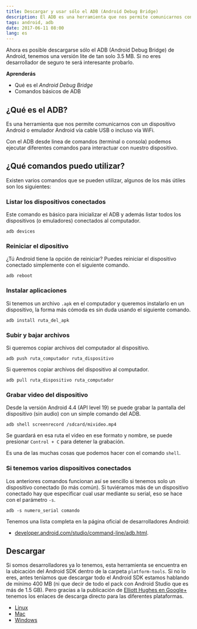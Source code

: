 ```yaml
---
title: Descargar y usar sólo el ADB (Android Debug Bridge)
description: El ADB es una herramienta que nos permite comunicarnos con un dispositivo Android o emulador Android vía cable USB o incluso vía WiFi.
tags: android, adb
date: 2017-06-11 08:00
lang: es
---
```


Ahora es posible descargarse sólo el ADB (Android Debug Bridge) de Android, tenemos una versión lite de tan solo 3.5 MB. Si no eres desarrollador de seguro te será interesante probarlo. 

__Aprenderás__

* Qué es el _Android Debug Bridge_
* Comandos básicos de ADB

## ¿Qué es el ADB?

Es una herramienta que nos permite comunicarnos con un dispositivo Android o emulador Android vía cable USB o incluso vía WiFi.

Con el ADB desde linea de comandos (terminal o consola) podemos ejecutar diferentes comandos para interactuar con nuestro dispositivo.

## ¿Qué comandos puedo utilizar?

Existen varios comandos que se pueden utilizar, algunos de los más útiles son los siguientes:

### Listar los dispositivos conectados

Este comando es básico para inicializar el ADB y además listar todos los dispositivos (o emuladores) conectados al computador.

```shell
adb devices
```

### Reiniciar el dipositivo

¿Tú Android tiene la opción de reiniciar? Puedes reiniciar el dispositivo conectado simplemente con el siguiente comando.

```shell
adb reboot
```

### Instalar aplicaciones

Si tenemos un archivo `.apk` en el computador y queremos instalarlo en un dispositivo, la forma más cómoda es sin duda usando el siguiente comando.

```shell
adb install ruta_del_apk
```

### Subir y bajar archivos

Si queremos copiar archivos del computador al dispositivo.

```shell
adb push ruta_computador ruta_dispositivo
```

Si queremos copiar archivos del dispositivo al computador.

```shell
adb pull ruta_dispositivo ruta_computador
```

### Grabar video del dispositivo

Desde la versión Android 4.4 (API level 19) se puede grabar la pantalla del dispositivo (sin audio) con un simple comando del ADB.

```shell
adb shell screenrecord /sdcard/mivideo.mp4
```

Se guardará en esa ruta el video en ese formato y nombre, se puede presionar `Control + C` para detener la grabación.

Es una de las muchas cosas que podemos hacer con el comando `shell`.

### Si tenemos varios dispositivos conectados

Los anteriores comandos funcionan así se sencillo si tenemos solo un dispositivo conectado (lo más común). Si tuviéramos más de un dispositivo conectado hay que especificar cual usar mediante su serial, eso se hace con el parámetro `-s`.

```shell
adb -s numero_serial comando
```

Tenemos una lista completa en la página oficial de desarrolladores Android:

* [developer.android.com/studio/command-line/adb.html](https://developer.android.com/studio/command-line/adb.html).

## Descargar

Si somos desarrolladores ya lo tenemos, esta herramienta se encuentra en la ubicación del Android SDK dentro de la carpeta `platform-tools`. Si no lo eres, antes teníamos que descargar todo el Android SDK estamos hablando de mínimo 400 MB (ni que decir de todo el pack con Android Studio que es más de 1.5 GB). Pero gracias a la publicación de [Elliott Hughes en Google+](https://plus.google.com/+ElliottHughes/posts/U3B6H3Sejvv) tenemos los enlaces de descarga directo para las diferentes plataformas.

* [Linux](https://dl.google.com/android/repository/platform-tools-latest-linux.zip)
* [Mac](https://dl.google.com/android/repository/platform-tools-latest-darwin.zip)
* [Windows](https://dl.google.com/android/repository/platform-tools-latest-windows.zip)